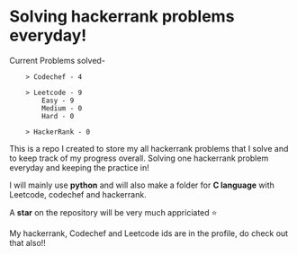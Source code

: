 # Solving hackerrank problems everyday!

Current Problems solved- 
```
    > Codechef - 4

    > Leetcode - 9
        Easy - 9
        Medium - 0
        Hard - 0

    > HackerRank - 0
```

This is a repo I created to store my all hackerrank problems that I solve and to keep track of my progress overall.
Solving one hackerrank problem everyday and keeping the practice in!

I will mainly use **python** and will also make a folder for **C language** with Leetcode, codechef and hackerrank.

A **star** on the repository will be very much appriciated ⭐

My hackerrank, Codechef and Leetcode ids are in the profile, do check out that also!!
